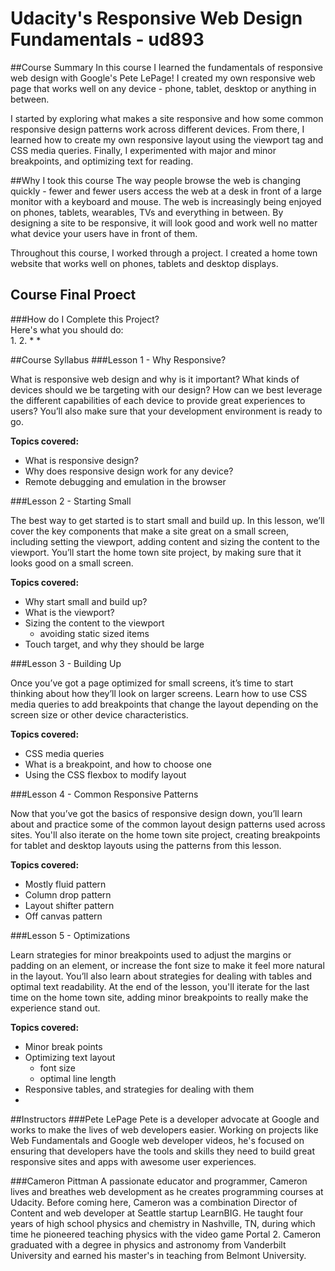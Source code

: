 # Udacity's Responsive Web Design Fundamentals - ud893

##Course Summary
In this course I learned the fundamentals of responsive web design with Google's Pete LePage! I created my own responsive web page that works well on any device - phone, tablet, desktop or anything in between.

I started by exploring what makes a site responsive and how some common responsive design patterns work across different devices. From there, I learned how to create my own responsive layout using the viewport tag and CSS media queries. Finally, I experimented with major and minor breakpoints, and optimizing text for reading.
  
##Why I took this course
The way people browse the web is changing quickly - fewer and fewer users access the web at a desk in front of a large monitor with a keyboard and mouse. The web is increasingly being enjoyed on phones, tablets, wearables, TVs and everything in between. By designing a site to be responsive, it will look good and work well no matter what device your users have in front of them.

Throughout this course, I worked through a project. I created a home town website that works well on phones, tablets and desktop displays.

## Course Final Proect 
###How do I Complete this Project?  
  Here's what you should do:  
1. 
2. 
* 
*  

##Course Syllabus
###Lesson 1 - Why Responsive?

What is responsive web design and why is it important? What kinds of devices should we be targeting with our design? How can we best leverage the different capabilities of each device to provide great experiences to users? You’ll also make sure that your development environment is ready to go.

**Topics covered:**
* What is responsive design?
* Why does responsive design work for any device?
* Remote debugging and emulation in the browser

###Lesson 2 - Starting Small

The best way to get started is to start small and build up. In this lesson, we’ll cover the key components that make a site great on a small screen, including setting the viewport, adding content and sizing the content to the viewport. You’ll start the home town site project, by making sure that it looks good on a small screen.

**Topics covered:**
* Why start small and build up?
* What is the viewport?
* Sizing the content to the viewport
  * avoiding static sized items
* Touch target, and why they should be large

###Lesson 3 - Building Up

Once you’ve got a page optimized for small screens, it’s time to start thinking about how they’ll look on larger screens. Learn how to use CSS media queries to add breakpoints that change the layout depending on the screen size or other device characteristics.

**Topics covered:**
* CSS media queries
* What is a breakpoint, and how to choose one
* Using the CSS flexbox to modify layout

###Lesson 4 - Common Responsive Patterns

Now that you’ve got the basics of responsive design down, you’ll learn about and practice some of the common layout design patterns used across sites. You'll also iterate on the home town site project, creating breakpoints for tablet and desktop layouts using the patterns from this lesson.

**Topics covered:**
* Mostly fluid pattern
* Column drop pattern
* Layout shifter pattern
* Off canvas pattern

###Lesson 5 - Optimizations

Learn strategies for minor breakpoints used to adjust the margins or padding on an element, or increase the font size to make it feel more natural in the layout. You’ll also learn about strategies for dealing with tables and optimal text readability. At the end of the lesson, you'll iterate for the last time on the home town site, adding minor breakpoints to really make the experience stand out.

**Topics covered:**
* Minor break points
* Optimizing text layout
  * font size
  * optimal line length
* Responsive tables, and strategies for dealing with them
* 
##Instructors
###Pete LePage
Pete is a developer advocate at Google and works to make the lives of web developers easier. Working on projects like Web Fundamentals and Google web developer videos, he's focused on ensuring that developers have the tools and skills they need to build great responsive sites and apps with awesome user experiences.

###Cameron Pittman
A passionate educator and programmer, Cameron lives and breathes web development as he creates programming courses at Udacity. Before coming here, Cameron was a combination Director of Content and web developer at Seattle startup LearnBIG. He taught four years of high school physics and chemistry in Nashville, TN, during which time he pioneered teaching physics with the video game Portal 2. Cameron graduated with a degree in physics and astronomy from Vanderbilt University and earned his master's in teaching from Belmont University.
